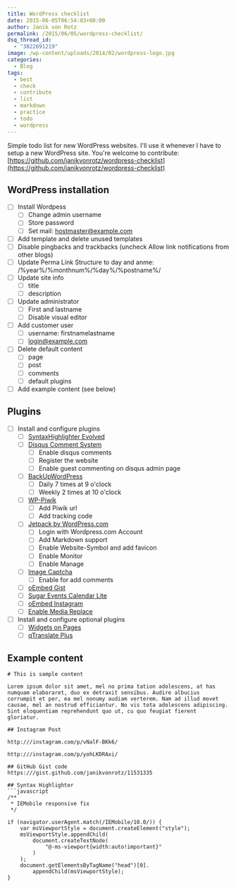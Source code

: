 ```yaml
---
title: WordPress checklist
date: 2015-06-05T06:54:03+00:00
author: Janik von Rotz
permalink: /2015/06/05/wordpress-checklist/
dsq_thread_id:
  - "3822691219"
image: /wp-content/uploads/2014/02/wordpress-logo.jpg
categories:
  - Blog
tags:
  - best
  - check
  - contribute
  - list
  - markdown
  - practice
  - todo
  - wordpress
---
```

Simple todo list for new WordPress websites. I'll use it whenever I have to setup a new WordPress site.
You're welcome to contribute: [https://github.com/janikvonrotz/wordpress-checklist](https://github.com/janikvonrotz/wordpress-checklist)
<!--more-->
## WordPress installation

- [ ] Install Wordpess
	- [ ] Change admin username
	- [ ] Store password
	- [ ] Set mail: hostmaster@example.com
- [ ] Add template and delete unused templates
- [ ] Disable pingbacks and trackbacks (uncheck Allow link notifications from other blogs)
- [ ] Update Perma Link Structure to day and anme: /%year%/%monthnum%/%day%/%postname%/
- [ ] Update site info
	- [ ] title
	- [ ] description
- [ ] Update administrator
	- [ ] First and lastname
	- [ ] Disable visual editor 
- [ ] Add customer user
	- [ ] username: firstnamelastname
	- [ ] login@example.com
- [ ] Delete default content
	- [ ] page
	- [ ] post
	- [ ] comments
	- [ ] default plugins
- [ ] Add example content (see below)

## Plugins

- [ ] Install and configure plugins
	- [ ] [SyntaxHighlighter Evolved](http://wordpress.org/plugins/syntaxhighlighter/ )
	- [ ] [Disqus Comment System](http://wordpress.org/plugins/disqus-comment-system/ )
	 	- [ ] Enable disqus comments
	 	- [ ] Register the website
	 	- [ ] Enable guest commenting on disqus admin page
	- [ ] [BackUpWordPress](http://wordpress.org/plugins/backupwordpress/ )
	 	- [ ] Daily 7 times at 9 o'clock
	 	- [ ] Weekly 2 times at 10 o'clock
	- [ ] [WP-Piwik](http://wordpress.org/plugins/wp-piwik/ )
	 	- [ ] Add Piwik url
	 	- [ ] Add tracking code
	- [ ] [Jetpack by WordPress.com](http://wordpress.org/plugins/jetpack/ )
	 	- [ ] Login with Wordpress.com Account
	 	- [ ] Add Markdown support
	 	- [ ] Enable Website-Symbol and add favicon
	 	- [ ] Enable Monitor
	 	- [ ] Enable Manage
	- [ ] [Image Captcha](https://wordpress.org/plugins/image-captcha/screenshots/ )
	 	- [ ] Enable for add comments
	- [ ] [oEmbed Gist](http://wordpress.org/plugins/oembed-gist/ )
	- [ ] [Sugar Events Calendar Lite](http://wordpress.org/plugins/sugar-calendar-lite/ )
	- [ ] [oEmbed Instagram](http://wordpress.org/plugins/oembed-instagram/ )
	- [ ] [Enable Media Replace](https://wordpress.org/plugins/enable-media-replace/ )
- [ ] Install and configure optional plugins
	- [ ] [Widgets on Pages](https://wordpress.org/plugins/widgets-on-pages/)
	- [ ] [qTranslate Plus](https://wordpress.org/plugins/qtranslate-xp/)

## Example content

```
# This is sample content 
 
Lorem ipsum dolor sit amet, mel no prima tation adolescens, at has numquam elaboraret, duo ex detraxit sensibus. Audire albucius corrumpit et per, ea mel nonumy audiam verterem. Nam ad illud movet causae, mel an nostrud efficiantur. No vis tota adolescens adipiscing. Sint eloquentiam reprehendunt quo ut, cu quo feugiat fierent gloriatur. 
 
## Instagram Post 
 
http:///instagram.com/p/vNalF-BKk6/ 
 
http:///instagram.com/p/yohLKDRAxi/ 
 
## GitHub Gist code 
https:///gist.github.com/janikvonrotz/11531335 
 
## Syntax Highlighter 
```javascript
/** 
 * IEMobile responsive fix 
 */ 
 
if (navigator.userAgent.match(/IEMobile/10.0/)) { 
    var msViewportStyle = document.createElement("style"); 
    msViewportStyle.appendChild( 
        document.createTextNode( 
            "@-ms-viewport{width:auto!important}" 
        ) 
    ); 
    document.getElementsByTagName("head")[0]. 
        appendChild(msViewportStyle); 
} 
```
```